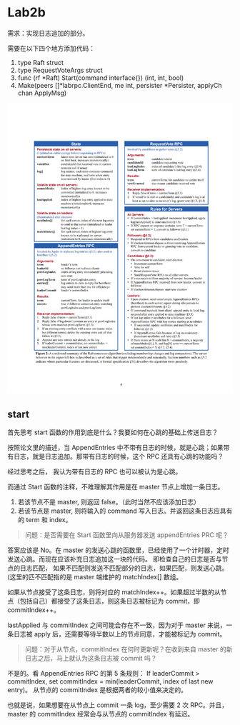 # Lab2b
需求：实现日志追加的部分。

需要在以下四个地方添加代码：
1. type Raft struct 
2. type RequestVoteArgs struct
3. func (rf *Raft) Start(command interface{}) (int, int, bool) 
4. Make(peers []*labrpc.ClientEnd, me int, persister *Persister, applyCh chan ApplyMsg)

![raft](images/raft.png)


## start
首先思考 start 函数的作用到底是什么？我要如何在心跳的基础上传送日志？

按照论文里的描述，当 AppendEntries 中不带有日志的时候，就是心跳；如果带有日志，就是日志追加。那带有日志的时候，这个 RPC 还具有心跳的功能吗？

经过思考之后， 我认为带有日志的 RPC 也可以被认为是心跳。

而通过 Start 函数的注释，不难理解其作用是在 master 节点上增加一条日志。

1. 若该节点不是 master, 则返回 false。（此时当然不应该添加日志）
2. 若该节点是 master, 则将输入的 command 写入日志。并返回这条日志应具有的 term 和 index。

> 问题：是否需要在 Start 函数里向从服务器发送 appendEntries PRC 呢？

答案应该是 No。在 master 的发送心跳的函数里，已经使用了一个计时器，定时发送心跳。而现在应该补充日志追加这一块的代码。
即检查自己的日志是否与节点的日志匹配，
如果不匹配则发送不匹配部分的日志，如果匹配，则发送心跳。
(这里的匹不匹配指的是 master 端维护的 matchIndex[] 数组。

如果从节点接受了这条日志，则将对应的 matchIndex++。如果超过半数的从节点（包括自己）都接受了这条日志，则这条日志被标记为 commit，即 commitIndex++。

lastApplied 与 commitIndex 之间可能会存在不一致，因为对于 master 来说，一条日志被 apply 后，还需要等待半数以上的节点同意，才能被标记为 commit。

> 问题：对于从节点，commitIndex 在何时更新呢？在收到来自 master 的新日志之后，马上就认为这条日志被 commit 吗？

不是的。看 AppendEntries RPC 的第 5 条规则：  If leaderCommit > commitIndex, set commitIndex = min(leaderCommit, index of last new entry)。
从节点的 commitIndex 是根据两者的较小值来决定的。

也就是说，如果想要在从节点上 commit 一条 log，至少需要 2 次 RPC。并且，master 的 commitIndex 经常会与从节点的 commitIndex 有延迟。